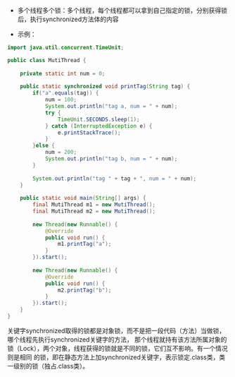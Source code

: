 - 多个线程多个锁：多个线程，每个线程都可以拿到自己指定的锁，分别获得锁后，执行synchronized方法体的内容

- 示例：

```java
import java.util.concurrent.TimeUnit;

public class MutiThread {
	
	private static int num = 0;
	
	public static synchronized void printTag(String tag) {
		if("a".equals(tag)) {
			num = 100;
			System.out.println("tag a, num = " + num);
			try {
				TimeUnit.SECONDS.sleep(1);
			} catch (InterruptedException e) {
				e.printStackTrace();
			}
		}else {
			num = 200;
			System.out.println("tag b, num = " + num);
		}
		
		System.out.println("tag " + tag + ", num = " + num);
	}
	
	public static void main(String[] args) {
		final MutiThread m1 = new MutiThread();
		final MutiThread m2 = new MutiThread();
		
		new Thread(new Runnable() {
			@Override
			public void run() {
				m1.printTag("a");
			}
		}).start();
		
		new Thread(new Runnable() {
			@Override
			public void run() {
				m2.printTag("b");
			}
		}).start();
	}
}
```

关键字synchronized取得的锁都是对象锁，而不是把一段代码（方法）当做锁，哪个线程先执行synchronized关键字的方法，
那个线程就持有该方法所属对象的锁（Lock），两个对象，线程获得的锁就是不同的锁，它们互不影响。有一个情况则是相同
的锁，即在静态方法上加synchronized关键字，表示锁定.class类，类一级别的锁（独占.class类）。
